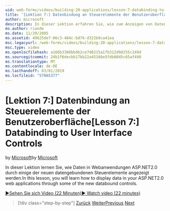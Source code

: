 ```yaml
---
uid: web-forms/videos/building-20-applications/lesson-7-databinding-to-user-interface-controls
title: '[Lektion 7:] Datenbindung an Steuerelemente der Benutzeroberfläche | Microsoft-Dokumentation'
author: microsoft
description: In dieser Lektion erfahren Sie, wie zum Anzeigen von Daten in Ihren ASP.NET-,&#160;web 2.0-Anwendungen über einige der neuen datengebundenen Steuerelemente.
ms.author: riande
ms.date: 11/29/2005
ms.assetid: 49625de7-06c3-484c-bd76-d322b9ca41ea
msc.legacyurl: /web-forms/videos/building-20-applications/lesson-7-databinding-to-user-interface-controls
msc.type: video
ms.openlocfilehash: a166b3386bb4b2ce7d8215a1fb312d9d255c249d
ms.sourcegitcommit: 24b1f6decbb17bb22a45166e5fdb0845c65af498
ms.translationtype: MT
ms.contentlocale: de-DE
ms.lasthandoff: 03/01/2019
ms.locfileid: "57065377"
---
```

<a name="lesson-7-databinding-to-user-interface-controls"></a><span data-ttu-id="335ff-103">[Lektion 7:] Datenbindung an Steuerelemente der Benutzeroberfläche</span><span class="sxs-lookup"><span data-stu-id="335ff-103">[Lesson 7:] Databinding to User Interface Controls</span></span>
====================
<span data-ttu-id="335ff-104">by [Microsoft](https://github.com/microsoft)</span><span class="sxs-lookup"><span data-stu-id="335ff-104">by [Microsoft](https://github.com/microsoft)</span></span>

<span data-ttu-id="335ff-105">In dieser Lektion lernen Sie, wie Daten in Webanwendungen ASP.NET2.0 durch einige der neuen datengebundenen Steuerelemente angezeigt werden.</span><span class="sxs-lookup"><span data-stu-id="335ff-105">In this lesson, you will learn how to display data in your ASP.NET2.0 web applications through some of the new databound controls.</span></span>

[<span data-ttu-id="335ff-106">&#9654;Sehen Sie sich Video (22 Minuten)</span><span class="sxs-lookup"><span data-stu-id="335ff-106">&#9654; Watch video (22 minutes)</span></span>](https://channel9.msdn.com/Blogs/ASP-NET-Site-Videos/lesson-7-databinding-to-user-interface-controls)

> [!div class="step-by-step"]
> <span data-ttu-id="335ff-107">[Zurück](lesson-6-working-with-stylesheets-and-master-pages.md)
> [Weiter](lesson-8-working-with-the-gridview-and-formview.md)</span><span class="sxs-lookup"><span data-stu-id="335ff-107">[Previous](lesson-6-working-with-stylesheets-and-master-pages.md)
[Next](lesson-8-working-with-the-gridview-and-formview.md)</span></span>
